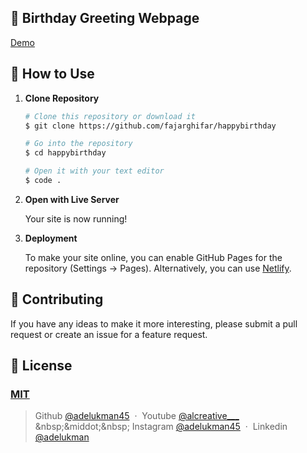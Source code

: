 ## 🎉 Birthday Greeting Webpage 

[Demo]()

## 🚀 How to Use

1.  **Clone Repository**

    ```bash
    # Clone this repository or download it
    $ git clone https://github.com/fajarghifar/happybirthday

    # Go into the repository
    $ cd happybirthday

    # Open it with your text editor
    $ code .
    ```

2. **Open with Live Server**

    Your site is now running!

3. **Deployment**

    To make your site online, you can enable GitHub Pages for the repository (Settings -> Pages). Alternatively, you can use [Netlify](https://www.netlify.com/).

## 📝 Contributing

If you have any ideas to make it more interesting, please submit a pull request or create an issue for a feature request.

## 🤝 License

### [MIT](LICENSE)

> Github [@adelukman45](https://github.com/adelukman45) &nbsp;&middot;&nbsp;
> Youtube [@alcreative___]([https://www.youtube.com/@fajarghifar/](https://www.youtube.com/channel/UC-8ECFFowyQ7O60D3AMignQ)) &nbsp;&middot;&nbsp;
> Instagram [@adelukman45](https://instagram.com/adelukman45) &nbsp;&middot;&nbsp;
> Linkedin [@adelukman](https://www.linkedin.com/in/adelukman/)
